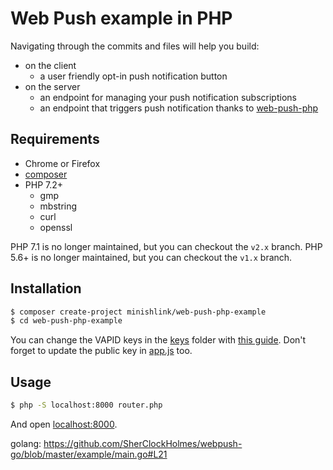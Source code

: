# Web Push example in PHP

Navigating through the commits and files will help you build:
- on the client
    - a user friendly opt-in push notification button
- on the server
    - an endpoint for managing your push notification subscriptions
    - an endpoint that triggers push notification thanks to [web-push-php](https://github.com/web-push-libs/web-push-php)

## Requirements
- Chrome or Firefox
- [composer](https://getcomposer.org/)
- PHP 7.2+
    - gmp
    - mbstring
    - curl
    - openssl

PHP 7.1 is no longer maintained, but you can checkout the `v2.x` branch.
PHP 5.6+ is no longer maintained, but you can checkout the `v1.x` branch.

## Installation
```bash
$ composer create-project minishlink/web-push-php-example
$ cd web-push-php-example
```

You can change the VAPID keys in the [keys](./keys) folder with [this guide](https://github.com/web-push-libs/web-push-php#authentication-vapid).
Don't forget to update the public key in [app.js](./src/app.js) too.

## Usage

```bash
$ php -S localhost:8000 router.php
```

And open [localhost:8000](http://localhost:8000).

golang:
https://github.com/SherClockHolmes/webpush-go/blob/master/example/main.go#L21
